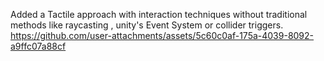 Added a Tactile approach with interaction techniques without traditional methods like raycasting , unity's Event System or collider triggers.
https://github.com/user-attachments/assets/5c60c0af-175a-4039-8092-a9ffc07a88cf



